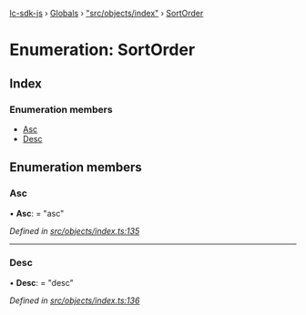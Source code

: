 [lc-sdk-js](../README.md) › [Globals](../globals.md) › ["src/objects/index"](../modules/_src_objects_index_.md) › [SortOrder](_src_objects_index_.sortorder.md)

# Enumeration: SortOrder

## Index

### Enumeration members

* [Asc](_src_objects_index_.sortorder.md#asc)
* [Desc](_src_objects_index_.sortorder.md#desc)

## Enumeration members

###  Asc

• **Asc**: = "asc"

*Defined in [src/objects/index.ts:135](https://github.com/livechat/lc-sdk-js/blob/5281c0a/src/objects/index.ts#L135)*

___

###  Desc

• **Desc**: = "desc"

*Defined in [src/objects/index.ts:136](https://github.com/livechat/lc-sdk-js/blob/5281c0a/src/objects/index.ts#L136)*
